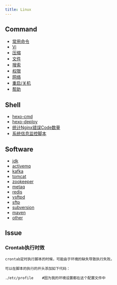 ```yaml
---
title: Linux
---
```


## Command

- [常用命令](command/index.html)
- [Vi](command/vi.html)
- [压缩](command/compress.html)
- [文件](command/file.html)
- [搜索](command/search.html)
- [权限](command/shutdown.html)
- [网络](command/network.html)
- [重启/关机](command/shutdown.html)
- [帮助](command/help.html)

## Shell

- [hexo-cmd](shell/hexmo-cmd.html)
- [hexo-deploy](shell/hexo-deploy.html)
- [统计Nginx错误Code数量](shell/nginx-error.html)
- [系统信息监控脚本](shell/system-monitor.html)

## Software

- [jdk](software/jdk.html)
- [activemq](software/activemq.html)
- [kafka](software/kafka.html)
- [tomcat](software/tomcat.html)
- [zookeeper](software/zookeeper.html)
- [metaq](software/metaq.html)
- [redis](software/redis.html)
- [vsftpd](software/ftp.html)
- [sftp](software/sftp.html)
- [subversion](software/subversion.html)
- [maven](software/maven.html)
- [other](software/other.html)

## Issue

### Crontab执行时效

```
crontab定时执行脚本的时候，可能由于环境的缺失导致执行失败。

可以在脚本的执行的开头添加如下代码：

./etc/profile    #因为我的环境设置都在这个配置文件中

```
